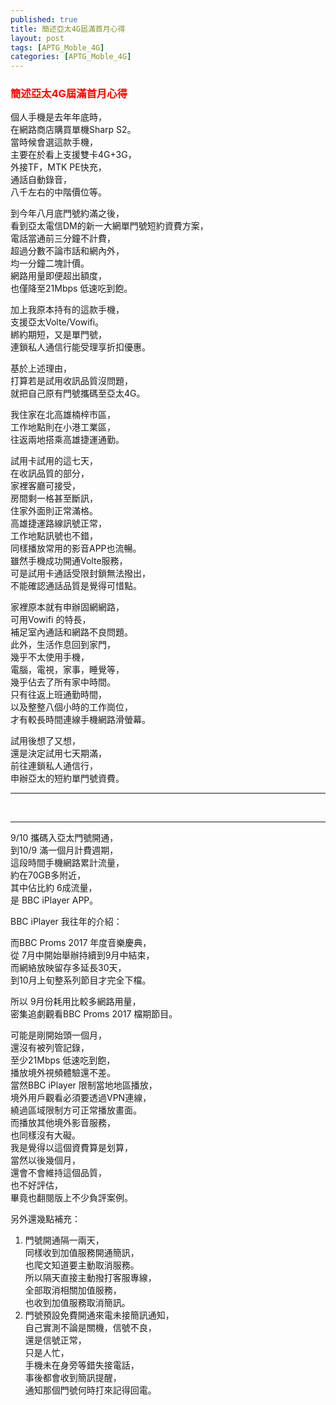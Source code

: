 ```yaml
---
published: true
title: 簡述亞太4G屆滿首月心得
layout: post
tags: [APTG_Moble_4G]
categories: [APTG_Moble_4G]
---
```


### <font color="red">簡述亞太4G屆滿首月心得</font>   
    
個人手機是去年年底時，   
在網路商店購買單機Sharp S2。    
當時候會選這款手機，    
主要在於看上支援雙卡4G+3G，     
外接TF，MTK PE快充，    
通話自動錄音，   
八千左右的中階價位等。   
    
到今年八月底門號約滿之後，   
看到亞太電信DM的新一大網單門號短約資費方案，   
電話當通前三分鐘不計費，    
超過分數不論市話和網內外，   
均一分鐘二塊計價。   
網路用量即便超出額度，   
也僅降至21Mbps 低速吃到飽。   
    
加上我原本持有的這款手機，   
支援亞太Volte/Vowifi。    
綁約期短，又是單門號，    
連鎖私人通信行能受理享折扣優惠。    
    
基於上述理由，   
打算若是試用收訊品質沒問題，    
就把自己原有門號攜碼至亞太4G。    
    
我住家在北高雄楠梓市區，    
工作地點則在小港工業區，    
往返兩地搭乘高雄捷運通勤。   
    
試用卡試用的這七天，    
在收訊品質的部分，   
家裡客廳可接受，    
房間剩一格甚至斷訊，    
住家外面則正常滿格。    
高雄捷運路線訊號正常，   
工作地點訊號也不錯，    
同樣播放常用的影音APP也流暢。    
雖然手機成功開通Volte服務，    
可是試用卡通話受限封鎖無法撥出，    
不能確認通話品質是覺得可惜點。   
    
家裡原本就有申辦固網網路，   
可用Vowifi 的特長，   
補足室內通話和網路不良問題。    
此外，生活作息回到家門，    
幾乎不太使用手機，   
電腦，電視，家事，睡覺等，   
幾乎佔去了所有家中時間。    
只有往返上班通勤時間，   
以及整整八個小時的工作崗位，    
才有較長時間連線手機網路滑螢幕。    
    
試用後想了又想，    
還是決定試用七天期滿，   
前往連鎖私人通信行，    
申辦亞太的短約單門號資費。   


------------

<div id="lightgallery" class="owl-carousel owl-theme">
<a href="https://res.cloudinary.com/shengshampoo/image/upload/s--1Zl_qEPP--/v1507914634/Screenshot_20171010-0318021-fs81_xpb8yc.png" data-sub-html="SIM1 TStar/SIM2 GT4G VoLte"><img class="responsively-lazy responsively-lazy-300" src="https://res.cloudinary.com/shengshampoo/image/upload/s--jIE_LtMr--/v1507914634/Screenshot_20171010-0318022-fs81_ylqqbz.png" srcset="data:image/gif;base64,R0lGODlhAQABAIAAAP///////yH5BAEKAAEALAAAAAABAAEAAAICTAEAOw==" /></a>
<a href="https://res.cloudinary.com/shengshampoo/image/upload/s--JMGgdW_c--/v1507914634/Screenshot_20171010-0317461-fs81_wl03jg.png" data-sub-html="7xGB，近6 iPlayer 追劇"><img class="responsively-lazy responsively-lazy-300" src="https://res.cloudinary.com/shengshampoo/image/upload/s--zwldlY8X--/v1507914634/Screenshot_20171010-0317462-fs81_mvb1cx.png" srcset="data:image/gif;base64,R0lGODlhAQABAIAAAP///////yH5BAEKAAEALAAAAAABAAEAAAICTAEAOw==" /></a>
<a href="https://res.cloudinary.com/shengshampoo/image/upload/s--CoVFxD-2--/v1507915652/Screenshot_20171011-1224111-fs81_ewacqb.png" data-sub-html="GT加值服務聯絡客服取消"><img class="responsively-lazy responsively-lazy-300" src="https://res.cloudinary.com/shengshampoo/image/upload/s--wkousT_2--/v1507915652/Screenshot_20171011-1224112-fs81_prfmz0.png" srcset="data:image/gif;base64,R0lGODlhAQABAIAAAP///////yH5BAEKAAEALAAAAAABAAEAAAICTAEAOw==" /></a>
<a href="https://res.cloudinary.com/shengshampoo/image/upload/s--mh78b_64--/v1507915652/Screenshot_20171013-2244381-fs81_dbthfv.png" data-sub-html=""><img class="responsively-lazy responsively-lazy-300" src="https://res.cloudinary.com/shengshampoo/image/upload/s--Rk1XA0Ka--/v1507915651/Screenshot_20171013-2244382-fs81_owpvjb.png" srcset="data:image/gif;base64,R0lGODlhAQABAIAAAP///////yH5BAEKAAEALAAAAAABAAEAAAICTAEAOw==" /></a>
</div>

-------------
    
    
9/10 攜碼入亞太門號開通，   
到10/9 滿一個月計費週期，   
這段時間手機網路累計流量，   
約在70GB多附近，    
其中佔比約 6成流量，   
是 BBC iPlayer APP。    
    
BBC iPlayer 我往年的介紹：   
    
而BBC Proms 2017 年度音樂慶典，   
從 7月中開始舉辦持續到9月中結束，    
而網絡放映留存多延長30天，    
到10月上旬整系列節目才完全下檔。   
    
所以 9月份耗用比較多網路用量，    
密集追劇觀看BBC Proms 2017 檔期節目。    
    
可能是剛開始頭一個月，   
還沒有被列管記錄，   
至少21Mbps 低速吃到飽，   
播放境外視頻體驗還不差。    
當然BBC iPlayer 限制當地地區播放，   
境外用戶觀看必須要透過VPN連線，   
繞過區域限制方可正常播放畫面。   
而播放其他境外影音服務，    
也同樣沒有大礙。    
我是覺得以這個資費算是划算，    
當然以後幾個月，    
還會不會維持這個品質，   
也不好評估，    
畢竟也翻閱版上不少負評案例。    
    
另外還幾點補充：    

1. 門號開通隔一兩天，    
   同樣收到加值服務開通簡訊，   
   也爬文知道要主動取消服務。   
   所以隔天直接主動撥打客服專線，    
   全部取消相關加值服務，    
   也收到加值服務取消簡訊。    
2. 門號預設免費開通來電未接簡訊通知，  
   自己實測不論是關機，信號不良，   
   還是信號正常，  
   只是人忙，  
   手機未在身旁等錯失接電話，  
   事後都會收到簡訊提醒，  
   通知那個門號何時打來記得回電。    
   
